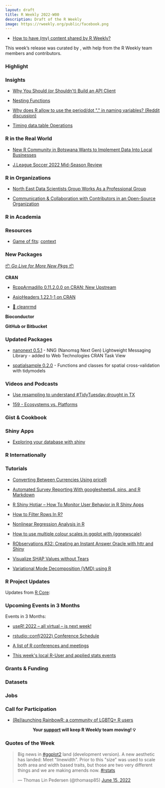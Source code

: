 ```yaml
---
layout: draft
title: R Weekly 2022-W00
description: Draft of the R Weekly
image: https://rweekly.org/public/facebook.png
---
```



+ [How to have (my) content shared by R Weekly?](https://github.com/rweekly/rweekly.org#how-to-have-my-content-shared-by-r-weekly)

This week’s release was curated by [](), with help from the R Weekly team members and contributors.



###  Highlight



### Insights

+ [Why You Should (or Shouldn't) Build an API Client](https://ropensci.org/blog/2022/06/16/publicize-api-client-yes-no/)

+ [Nesting Functions](https://coolbutuseless.github.io/2022/06/15/nesting-functions/)

+ [Why does R allow to use the period/dot "." in naming variables? (Reddit discussion)](https://old.reddit.com/r/Rlanguage/comments/v76rma/why_does_r_allow_to_use_the_perioddot_in_naming/)

+ [Timing data.table Operations](https://tshafer.com/blog/2022/06/timing-data-table-ops)

### R in the Real World

+ [New R Community in Botswana Wants to Implement Data Into Local Businesses](https://www.r-consortium.org/blog/2022/06/16/new-r-community-in-botswana)

+ [J.League Soccer 2022 Mid-Season Review](https://ryo-n7.github.io/2022-06-15-jleague-2022-midseason-review/)

###  R in Organizations

+ [North East Data Scientists Group Works As a Professional Group](https://www.r-consortium.org/blog/2022/06/14/north-east-data-scientist-group-work-as-a-professional-group)

+ [Communication & Collaboration with Contributors in an Open-Source Organization](https://ropensci.org/blog/2022/06/14/communication-with-contributors-in-an-open-source-organization/)

###  R in Academia



###  Resources

+ [Game of fits](https://gist.github.com/coolbutuseless/28382fb522fa716b114a27d010ddc6ac): [context](https://twitter.com/coolbutuseless/status/1537676890051334144)

###  New Packages

<p class="added-hostname"><a href="https://rweekly.org/live" target="_blank" class="externalLink">📦 <i>Go Live for More New Pkgs</i> 📦</a></p>

**CRAN**

+ [RcppArmadillo 0.11.2.0.0 on CRAN: New Upstream](http://dirk.eddelbuettel.com/blog/2022/06/15/#rcpparmadillo_0.11.2.0.0)

+ [AsioHeaders 1.22.1-1 on CRAN](http://dirk.eddelbuettel.com/blog/2022/06/15/#asioheaders_1.22.1-1)

+ [🧼 cleanrmd](https://www.garrickadenbuie.com/project/cleanrmd/)

**Bioconductor**



**GitHub or Bitbucket**



### Updated Packages

+ [nanonext 0.5.1](http://cran.r-project.org/package=nanonext) - NNG (Nanomsg Next Gen) Lightweight Messaging Library - added to Web Technologies CRAN Task View

+ [spatialsample 0.2.0](https://cran.r-project.org/package=spatialsample) - Functions and classes for spatial cross-validation with tidymodels

###  Videos and Podcasts

+ [Use resampling to understand #TidyTuesday drought in TX](https://juliasilge.com/blog/drought-in-tx/)

+ [159 - Ecosystems vs. Platforms](https://nssdeviations.com/159-ecosystems-vs-platforms)

### Gist & Cookbook



### Shiny Apps

+ [Exploring your database with shiny](https://www.johnmackintosh.net/blog/2022-06-14-dbexplorer/)

### R Internationally



###  Tutorials

+ [Converting Between Currencies Using priceR](https://www.bryanshalloway.com/2022/06/16/converting-between-currencies-using-pricer/)

+ [Automated Survey Reporting With googlesheets4, pins, and R Markdown](https://www.rstudio.com/blog/automated-survey-reporting/)

+ [R Shiny Hotjar – How To Monitor User Behavior in R Shiny Apps](https://appsilon.com/r-shiny-hotjar/)

+ [How to Filter Rows In R?](https://datasciencetut.com/how-to-filter-rows-in-r/)

+ [Nonlinear Regression Analysis in R](https://finnstats.com/index.php/2022/06/13/nonlinear-regression-analysis-in-r/)

+ [How to use multiple colour scales in ggplot with {ggnewscale}](http://gradientdescending.com/how-to-use-multiple-color-scales-in-ggplot-with-ggnewscale/)

+ [RObservations #32: Creating an Instant Answer Oracle with httr and Shiny](https://bensstats.wordpress.com/2022/06/12/robservations-32-creating-an-instant-answer-oracle-with-httr-and-shiny/)

+ [Visualize SHAP Values without Tears](https://lorentzen.ch/index.php/2022/06/10/visualize-shap-values-without-tears/)

+ [Variational Mode Decomposition (VMD) using R](https://mlampros.github.io/2022/06/11/variatonal_mode_decomposition/)

<!--<div class="post-more-begin></div><div class="post-more-end"></div>-->

###  R Project Updates

Updates from [R Core](http://developer.r-project.org/blosxom.cgi/R-devel/NEWS):


###  Upcoming Events in 3 Months

Events in 3 Months:

+ [useR! 2022 – all virtual – is next week!](https://r-posts.com/user-2022-all-virtual-is-next-week/)

+ [rstudio::conf(2022) Conference Schedule](https://www.rstudio.com/blog/rstudio-2022-conf-schedule/)

+ [A list of R conferences and meetings](https://jumpingrivers.github.io/meetingsR/events.html)

+ [This week's local R-User and applied stats events](https://community.rstudio.com/c/irl)

### Grants & Funding


### Datasets

### Jobs




###  Call for Participation

+ [(Re)launching RainbowR: a community of LGBTQ+ R users](https://rainbowr.netlify.app/posts/relaunching-rainbowr/relaunching-rainbowr.html)

<p class="hide-support added-hostname support-rweekly" style="text-align: center;font-weight: bold;">Your <a class="non-visited externalLink" href="https://www.patreon.com/rweekly" onclick="pas(this)">support</a> will keep R Weekly team moving! 💡</p>

###  Quotes of the Week

<blockquote class="twitter-tweet"><p lang="en" dir="ltr">Big news in <a href="https://twitter.com/hashtag/ggplot2?src=hash&amp;ref_src=twsrc%5Etfw">#ggplot2</a> land (development version). A new aesthetic has landed: Meet &quot;linewidth&quot;. Prior to this &quot;size&quot; was used to scale both area and width based traits, but those are two very different things and we are making amends now. <a href="https://twitter.com/hashtag/rstats?src=hash&amp;ref_src=twsrc%5Etfw">#rstats</a></p>&mdash; Thomas Lin Pedersen (@thomasp85) <a href="https://twitter.com/thomasp85/status/1536996957616492549?ref_src=twsrc%5Etfw">June 15, 2022</a></blockquote> <script async src="https://platform.twitter.com/widgets.js" charset="utf-8"></script> 
